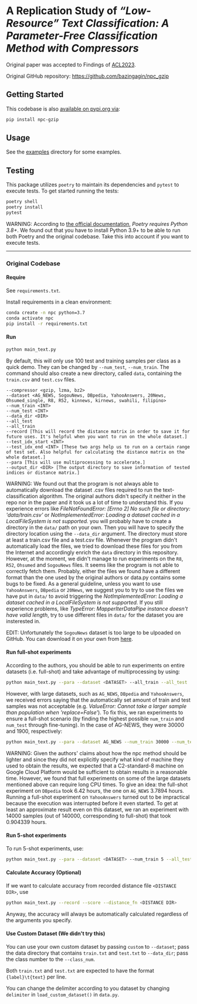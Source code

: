 # A Replication Study of *“Low-Resource” Text Classification: A Parameter-Free Classification Method with Compressors*

Original paper was accepted to Findings of [ACL2023](https://aclanthology.org/2023.findings-acl.426/).

Original GitHub repository: https://github.com/bazingagin/npc_gzip

## Getting Started

This codebase is also [available on pypi.org via](https://pypi.org/project/npc-gzip):

```sh
pip install npc-gzip
```

## Usage

See the [examples](./examples/) directory for some examples.

## Testing

This package utilizes `poetry` to maintain its dependencies and `pytest` to execute tests. To get started running the tests:

```sh
poetry shell
poetry install
pytest
```

WARNING: According to [the official documentation](https://python-poetry.org/docs/), *Poetry requires Python 3.8+*. We found out that you have to install Python 3.9+ to be able to run both Poetry and the original codebase. Take this into account if you want to execute tests.

---

### Original Codebase

#### Require

See `requirements.txt`.

Install requirements in a clean environment:

```sh
conda create -n npc python=3.7
conda activate npc
pip install -r requirements.txt
```

#### Run

```sh
python main_text.py
```

By default, this will only use 100 test and training samples per class as a quick demo. They can be changed by `--num_test`, `--num_train`. The command should also create a new directory, called `data`, containing the `train.csv` and `test.csv` files.

```text
--compressor <gzip, lzma, bz2>
--dataset <AG_NEWS, SogouNews, DBpedia, YahooAnswers, 20News, Ohsumed_single, R8, R52, kinnews, kirnews, swahili, filipino>
--num_train <INT>
--num_test <INT>
--data_dir <DIR>
--all_test
--all_train
--record [This will record the distance matrix in order to save it for future uses. It's helpful when you want to run on the whole dataset.]
--test_idx_start <INT>
--test_idx_end <INT> [These two args help us to run on a certain range of test set. Also helpful for calculating the distance matrix on the whole dataset.]
--para [This will use multiprocessing to accelerate.]
--output_dir <DIR> [The output directory to save information of tested indices or distance matrix.]
```

WARNING: We found out that the program is not always able to automatically download the dataset .csv files required to run the text-classification algorithm. The original authors didn't specify it neither in the repo nor in the paper and it took us a lot of time to understand this. If you experience errors like *FileNotFoundError: [Errno 2] No such file or directory: 'data/train.csv'* or *NotImplementedError: Loading a dataset cached in a LocalFileSystem is not supported.* you will probably have to create a directory in the `data/` path on your own. Then you will have to specify the directory location using the `--data_dir` argument. The directory must store at least a train.csv file and a test.csv file. Whenever the program didn't automatically load the files, we tried to download these files for you from the Internet and accordingly enrich the `data` directory in this repository. However, at the moment, we didn't manage to run experiments on the `R8`, `R52`, `Ohsumed` and `SogouNews` files. It seems like the program is not able to correctly fetch them. Probably, either the files we found have a different format than the one used by the original authors or data.py contains some bugs to be fixed.
As a general guideline, unless you want to use `YahooAnswers`, `DBpedia` or `20News`, we suggest you to try to use the files we have put in `data/` to avoid triggering the *NotImplementedError: Loading a dataset cached in a LocalFileSystem is not supported.* If you still experience problems, like *TypeError: MapperIterDataPipe instance doesn't have valid length*, try to use different files in `data/` for the dataset you are insterested in.

EDIT: Unfortunately the `SogouNews` dataset is too large to be ulpoaded on GitHub. You can download it on your own from [here](https://s3.amazonaws.com/fast-ai-nlp/sogou_news_csv.tgz).

#### Run full-shot experiments

According to the authors, you should be able to run experiments on entire datasets (i.e. full-shot) and take advantage of multiprocessing by using:

```sh
python main_text.py --para --dataset <DATASET> --all_train --all_test
```

However, with large datasets, such as `AG_NEWS`, `DBpedia` and `YahooAnswers`, we received errors saying that the automatically set amount of train and test samples was not acceptable (e.g. *ValueError: Cannot take a larger sample than population when 'replace=False'*). To fix this, we ran experiments to ensure a full-shot scenario (by finding the highest possible `num_train` and `num_test` through fine-tuning). In the case of AG-NEWS, they were 30000 and 1900, respectively:

```sh
python main_text.py --para --dataset AG_NEWS --num_train 30000 --num_test 1900
```

WARNING: Given the authors' claims about how the npc method should be lighter and since they did not explicitly specify what kind of machine they used to obtain the results, we expected that a C2-standard-8 machine on Google Cloud Platform would be sufficient to obtain results in a reasonable time. However, we found that full experiments on some of the large datasets mentioned above can require long CPU times. To give an idea:
the full-shot experiment on `DBpedia` took 6.42 hours, the one on `AG_NEWS` 3.7894 hours. Running a full-shot experiment on `YahooAnswers` turned out to be impractical because the execution was interrupted before it even started. To get at least an approximate result even on this dataset, we ran an experiment with 14000 samples (out of 140000, corresponding to full-shot) that took 0.904339 hours.

#### Run 5-shot experiments

To run 5-shot experiments, use:

```sh
python main_text.py --para --dataset <DATASET> --num_train 5 --all_test
```

#### Calculate Accuracy (Optional)

If we want to calculate accuracy from recorded distance file `<DISTANCE DIR>`, use

```sh
python main_text.py --record --score --distance_fn <DISTANCE DIR>
```

Anyway, the accuracy will always be automatically calculated regardless of the arguments you specify.

#### Use Custom Dataset (We didn't try this)

You can use your own custom dataset by passing `custom` to `--dataset`; pass the data directory that contains `train.txt` and `test.txt` to `--data_dir`; pass the class number to the `--class_num`.

Both `train.txt` and `test.txt` are expected to have the format `{label}\t{text}` per line.

You can change the delimiter according to you dataset by changing `delimiter` in `load_custom_dataset()` in `data.py`.
